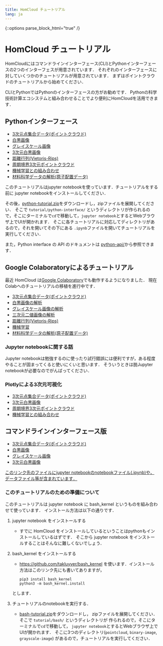```yaml
---
title: HomCloud チュートリアル
lang: ja
---
```

{::options parse_block_html="true" /}

# HomCloud チュートリアル

HomCloudにはコマンドラインインターフェース(CLI)とPythonインターフェースの2つのインターフェスが用意されています．
それぞれのインターフェースに対していくつかのチュートリアルが用意されています．
まずはポイントクラウドのチュートリアルから始めてください．

CLIとPythonではPythonのインターフェースの方がお勧めです．
Pythonの科学技術計算エコシステムと組み合わせることでより便利にHomCloudを活用できます．

## Pythonインターフェース

* [3次元点集合データ(ポイントクラウド)](py-tutorial/pointcloud.html)
* [白黒画像](py-tutorial/binary-image.html)
* [グレイスケール画像](py-tutorial/grayscale-image.html)
* [3次元白黒画像](py-tutorial/binary-3d.html)
* [距離行列(Vietoris-Rips)](py-tutorial/rips.html)
* [周期境界3次元ポイントクラウド](py-tutorial/pointcloud_periodic.html)
* [機械学習との組み合わせ](py-tutorial/ml_pc.html)
* [材料科学データの解析(原子配置データ)](py-tutorial/analysis_of_atomic_configurations.html)

このチュートリアルはjupyter notebookを使っています．チュートリアルをする前に
jupyter notebookをインストールしてください．

その後，[python-tutorial.zip](download/python-tutorial.zip)をダウンロードし，zipファイルを展開してください．
そこで `tutorial/python-interface/` というディレクトリが作られるので，そこにターミナルで`cd`で移動して，`jupyter notebook`とするとWebブラウザ上でUIが開かれます．
そこに各チュートリアルに対応してディレクトリがあるので，それを開いてその下にある
`.ipynb`ファイルを開いてチュートリアルを実行してください．

また，Python interface の API のドキュメントは [python-api/](python-api/)から参照できます．

## Google Colaboratoryによるチュートリアル

最近 HomCloud は[Google Colaboratory](colab.research.google.com/)でも動作するようになりました．
現在Colabへのチュートリアルの移植を進行中です．

* [3次元点集合データ(ポイントクラウド)](https://colab.research.google.com/drive/1Ygu6WIblDIqgEamuu25xC9tBHb3X_vEM?usp=sharing)
* [白黒画像の解析](https://colab.research.google.com/drive/1I5mWNFgKxSjpsXVKDXWaeiS6guh2LpEO?usp=sharing)
* [グレイスケール画像の解析](https://colab.research.google.com/drive/1ZHmFVf6p8BFAQgXwfU38fUF3Lt3_iFlJ?usp=sharing)
* [三次元二値画像の解析](https://colab.research.google.com/drive/1uLFxhDtBMYDQGCVJkmUSbRUEzGDeFq4c?usp=sharing)
* [距離行列(Vietoris-Rips)](https://colab.research.google.com/drive/1xzboFLaCKPsBvlcLFEj17Q1lY0cKQmhJ?usp=sharing)
* [機械学習](https://colab.research.google.com/drive/1iDOitCi09VCwHHLRnnSOKmyOl0NMXR1J?usp=sharing)
* [材料科学データの解析(原子配置データ)](https://colab.research.google.com/drive/1iK8yzl0ituB9LN3zKxFYVIwfNQ0BneFT?usp=sharing)

### Jupyter notebookに関する話

Jupyter notebookは勉強するのに使ったり試行錯誤には便利ですが，ある程度やることが固まってくると使いにくいと思います．
そういうときは脱Jupyter notebookが必要なのでがんばってください．

### Plotlyによる3次元可視化

* [3次元点集合データ(ポイントクラウド)](py-tutorial/pointcloud-3d-visualization-by-plotly.html)
* [3次元白黒画像](py-tutorial/binary-3d-3d-visualization-by-plotly.html)
* [周期境界3次元ポイントクラウド](py-tutorial/pointcloud_periodic-3d-visualization-by-plotly.html)
* [機械学習との組み合わせ](py-tutorial/ml_pc-3d-visualization-by-plotly.html)


## コマンドラインインターフェース版

* [3次元点集合データ(ポイントクラウド)](tutorial/pointcloud.html)
* [白黒画像](tutorial/binary-image.html)
* [グレイスケール画像](tutorial/grayscale-image.html)
* [3次元白黒画像](tutorial/binary-3d.html)

[このリンク先のファイルにjupyter notebookのnotebookファイル(.ipynb)や，データファイル等が含まれています．](donwload/bash-tutorial.zip)

### このチュートリアルのための準備について

このチュートリアルは jupyter notebook に bash_kernel というものを組み合わせて使っています．
インストール方法は以下の通りです．

1. jupyter notebook をインストールする
   * すでに HomCloud をインストールしているということはpythonもインストールしているはずです．
     そこから jupyter notebook をインストールすることはそんなに難しくないでしょう．

2. bash_kernel をインストールする
   * https://github.com/takluyver/bash_kernel を使います．インストール方法はこのリンク先にも書いてありますが，
  
         pip3 install bash_kernel
         python3 -m bash_kernel.install
      
    とします．

3. チュートリアルのnotebookを実行する．
   * [bash-tutorial.zip](tutorial/bash-tutorial.zip)をダウンロードし，
     zipファイルを展開してください．そこで `tutorial/bash/` というディレクトリが
     作られるので，そこにターミナルで`cd`で移動して，
     `jupyter notebook`とするとWebブラウザ上でUIが開かれます．
     そこに3つのディレクトリ(`pointcloud`, `binary-image`, `grayscale-image`)
     があるので，チュートリアルを実行してください．


